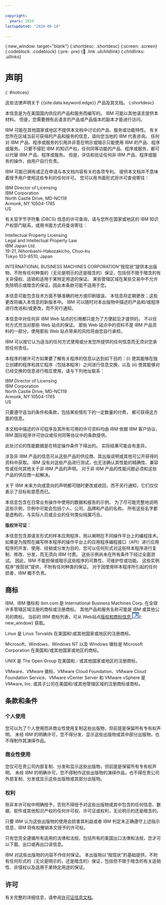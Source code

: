 ```yaml
---

copyright:
  years: 2019
lastupdated: "2020-06-18"

---
```


{:new_window: target="blank"}
{:shortdesc: .shortdesc}
{:screen: .screen}
{:codeblock: .codeblock}
{:pre: .pre}
{:child: .link .ulchildlink}
{:childlinks: .ullinks}

# 声明
{: #notices}

这些法律声明关于 {{site.data.keyword.edge}} 产品及其文档。
{:shortdesc}

本信息是为在美国国内供应的产品和服务而编写的。 IBM 可能以其他语言提供本材料。 但是，您需要拥有此语言的产品或产品版本的副本才能进行访问。 

IBM 可能在其他国家或地区不提供本文档中讨论的产品、服务或功能特性。 有关您所在区域当前可获得的产品和服务的信息，请向您当地的 IBM 代表咨询。 任何对 IBM 产品、程序或服务的引用并非意在明示或暗示只能使用 IBM 的产品、程序或服务。 只要不侵犯 IBM 的知识产权，任何同等功能的产品、程序或服务，都可以代替 IBM 产品、程序或服务。 但是，评估和验证任何非 IBM 产品、程序或服务的操作，由用户自行负责。

IBM 可能已拥有或正在申请与本文档内容有关的各项专利。 提供本文档并不意味着授予用户使用这些专利的任何许可。 您可以用书面形式将许可查询寄往：

IBM Director of Licensing  
IBM Corporation  
North Castle Drive, MD-NC119  
Armonk, NY 10504-1785  
US  

有关双字节字符集 (DBCS) 信息的许可查询，请与您所在国家或地区的 IBM 知识产权部门联系，或用书面方式将查询寄往：

Intellectual Property Licensing  
Legal and Intellectual Property Law  
IBM Japan Ltd.  
19-21, Nihonbashi-Hakozakicho, Chuo-ku  
Tokyo 103-8510, Japan   

INTERNATIONAL BUSINESS MACHINES CORPORATION“按现状”提供本出版物，不附有任何种类的（无论是明示的还是暗含的）保证，包括但不限于暗含的有关非侵权、适销和适用于某特定用途的保证。 某些管辖区域在某些交易中不允许免除明示或暗含的保证。因此本条款可能不适用于您。

本信息可能包含技术方面不够准确的地方或印刷错误。 本信息将定期更改；这些更改将编入本信息的新版本中。 IBM 可以随时对本出版物中描述的产品和/或程序进行改进和/或更改，而不另行通知。 

本信息中对任何非 IBM Web 站点的引用都只是为了方便起见才提供的， 不以任何方式充当对那些 Web 站点的保证。 那些 Web 站点中的资料不是 IBM 产品资料的一部分，使用那些 Web 站点带来的风险将由您自行承担。

IBM 可以按它认为适当的任何方式使用或分发您所提供的任何信息而无须对您承担任何责任。

本程序的被许可方如果要了解有关程序的信息以达到如下目的：(i)
使其能够在独立创建的程序和其它程序（包括本程序）之间进行信息交换，以及 (ii)
使其能够对已经交换的信息进行相互使用，请与下列地址联系：

IBM Director of Licensing  
IBM Corporation  
North Castle Drive, MD-NC119  
Armonk, NY 10504-1785  
US  

只要遵守适当的条件和条款，包括某些情形下的一定数量的付费， 都可获得这方面的信息。

本文档中描述的许可程序及其所有可用的许可资料均由 IBM 依据 IBM 客户协议、IBM 国际程序许可协议或任何同等协议中的条款提供。

此处讨论的性能数据是在特定操作条件下得出的。 实际结果可能会有差异。 

涉及非 IBM 产品的信息可从这些产品的供应商、其出版说明或其他可公开获得的 资料中获取。 IBM 没有对这些产品进行测试，也无法确认其性能的精确性、兼容性或任何其他关于非 IBM 产品的声明。 对于非 IBM 产品的性能问题必须和这些产品的供应商一起解决。

关于 IBM 未来方向或意向的声明都可随时更改或收回，而不另行通知，它们仅仅表示了目标和意愿而已。 

本信息包含在日常业务操作中使用的数据和报告的示例。 为了尽可能完整地说明这些示例，示例中可能会包括个人、公司、品牌和产品的名称。 所有这些名字都是虚构的，与实际人员或企业的任何类似纯属巧合。

**版权许可证：**

本信息包含源语言形式的样本应用程序，用以阐明在不同操作平台上的编程技术。 如果是为按照在编写样本程序的操作平台上的应用程序编程接口（API）进行应用程序的开发、使用、经销或分发为目的，您可以任何形式对这些样本程序进行复制、修改、分发，而无须向 IBM 付费。 这些示例尚未在所有条件下经过全面测试。 因此，IBM 不能担保或暗示这些程序的可靠性、可维护性或功能。 这些实例程序“按现状”提供，不附有任何种类的保证。 对于因使用样本程序所引起的任何损害，IBM 概不负责。

## 商标

IBM、IBM 徽标和 ibm.com 是 International Business Machines Corp. 在全球许多管辖区域注册的商标或注册商标。 其他产品和服务名称可能是 IBM 或其他公司的商标。 当前的 IBM 商标列表，可从 Web站点[版权和商标信息 ![在新选项卡中打开](../images/icons/launch-glyph.svg "在新选项卡中打开")](http://www.ibm.com/legal/copytrade.shtml){: new_window} 获取。

Linux 是 Linus Torvalds 在美国和\或其他国家或地区的注册商标。

Microsoft、Windows、Windows NT 以及 Windows 徽标是 Microsoft Corporation 在美国和/或其他国家或地区的商标。

UNIX 是 The Open Group 在美国和／或其他国家或地区的注册商标。

VMware、VMware 徽标、VMware Cloud Foundation、VMware Cloud Foundation Service、VMware vCenter Server 和 VMware vSphere 是 VMware, Inc. 或其子公司在美国和/或其他管辖区域的注册商标或商标。

## 条款和条件

### 个人使用

您可以为了个人使用而非商业性使用复制这些出版物，但前提是保留所有专有权声明。 未经 IBM 的明确许可，您不得分发、显示这些出版物或其中部分出版物，也不得制作其演绎作品。

### 商业性使用

您仅可在贵公司内部复制、分发和显示这些出版物，但前提是保留所有专有权声明。 未经 IBM 的明确许可，您不得制作这些出版物的演绎作品，也不得在贵公司外部复制、分发或显示这些出版物或其部分出版物。

### 权利

除非本许可权中明确授予，否则不得授予对这些出版物或其中包含的任何信息、数据、软件或其他知识产权的任何许可权、许可证或权利，无论明示的还是暗含的。

只要 IBM 认为这些出版物的使用会损害其利益或者 IBM 判定未正确遵守上述指示信息，IBM 将有权撤销本文授予的许可权。

只有您完全遵循所有适用的法律和法规，包括所有的美国出口法律和法规，您才可以下载、出口或再出口该信息。

IBM 对这些出版物的内容不作任何保证。 本出版物以“按现状”的基础提供，不附有任何形式的（无论是明示的，还是暗含的）保证，包括但不限于暗含的有关适销性、非侵权以及适用于某特定用途的保证。

## 许可

有关完整的详细信息，请参阅[许可证信息文档](https://www-03.ibm.com/software/sla/sladb.nsf/displayLIs/5024983A6C8FF4428525860D00664772?OpenDocument)。
